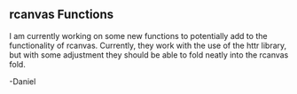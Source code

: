 ## rcanvas Functions

I am currently working on some new functions to potentially add to the functionality of rcanvas. Currently, they work with the use of the httr library, but with some adjustment they should be able to fold neatly into the rcanvas fold.

-Daniel
